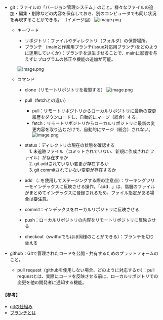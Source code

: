 - git：ファイルの「バージョン管理システム」のこと。様々なファイルの追加・編集・削除などの内容を保存しておき、別のコンピュータでも同じ状況を再現することができる。
（イメージ図）
![image.png](https://qiita-image-store.s3.ap-northeast-1.amazonaws.com/0/4052390/0ea9c03a-a340-41ff-8ac8-0b7fe468586c.png)

  - キーワード
     - リポジトリ：ファイルやディレクトリ（フォルダ）の保管場所。
&nbsp;    
    - ブランチ （mainと作業用ブランチ(issue対応用ブランチ)をどのように運用していくか）：ブランチを派生させることで、mainに影響を与えずにプログラムの修正や機能の追加が可能。 
    
    ![image.png](https://qiita-image-store.s3.ap-northeast-1.amazonaws.com/0/4052390/5c535e19-8bb7-4a38-b829-141c9ce8e44d.png)

  - コマンド
    - clone（リモートリポジトリを複製する）
    ![image.png](https://qiita-image-store.s3.ap-northeast-1.amazonaws.com/0/4052390/d775deaf-83f9-4d7b-9596-30df1b35d98f.png)

    - pull（fetchとの違い）
        - pull：リモートリポジトリからローカルリポジトリに最新の変更履歴をダウンロードし、自動的にマージ（統合）する。
      - fetch：リモートリポジトリからローカルリポジトリに最新の変更内容を取り込むだけで、自動的にマージ（統合）されない。
![image.png](https://qiita-image-store.s3.ap-northeast-1.amazonaws.com/0/4052390/4744fca0-e2ec-4cdb-8ec2-b854aa434405.png)
    - status：ディレクトリの現在の状態を確認する  
    　1. 未追跡ファイル（コミットされていない、新規に作成されたファイル）が存在するか    
    　2. git addされていない変更が存在するか  
    　3. git commitされていない変更が存在するか
    - add （. を使用してステージングする際の注意点）：ワーキングツリーをインデックスに反映させる操作。「add . 」は、階層のファイルがまとめてインデックスに登録されるため、ファイル指定がある場合は要注意。   　
    - commit：インデックスをローカルリポジトリに反映させる
    - push：ローカルリポジトリの内容をリモートリポジトリに反映させる
    - checkout（swithcでもほぼ同様のことができる）：ブランチを切り替える
&nbsp;  
 - github：Gitで管理されたコードを公開・共有するためのプラットフォームのこと。
   - pull request（githubを使用しない場合、どのように対応するか）：pull requestとは、実際にコードを反映させる前に、ローカルリポジトリでの変更を他の開発者に通知する機能。

#### 【参考】
- [gitの仕組み](https://tetoblog.org/2021/06/git-how/)
- [ブランチとは](https://www.sejuku.net/blog/71071)
